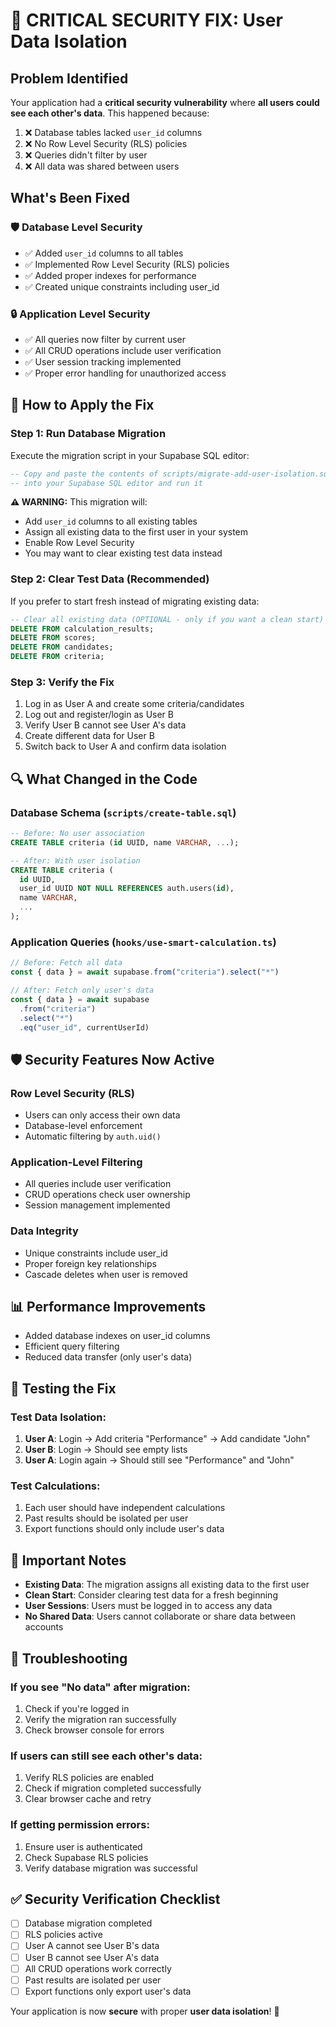 # 🚨 CRITICAL SECURITY FIX: User Data Isolation

## Problem Identified
Your application had a **critical security vulnerability** where **all users could see each other's data**. This happened because:

1. ❌ Database tables lacked `user_id` columns
2. ❌ No Row Level Security (RLS) policies
3. ❌ Queries didn't filter by user
4. ❌ All data was shared between users

## What's Been Fixed

### 🛡️ Database Level Security
- ✅ Added `user_id` columns to all tables
- ✅ Implemented Row Level Security (RLS) policies
- ✅ Added proper indexes for performance
- ✅ Created unique constraints including user_id

### 🔒 Application Level Security  
- ✅ All queries now filter by current user
- ✅ All CRUD operations include user verification
- ✅ User session tracking implemented
- ✅ Proper error handling for unauthorized access

## 🚀 How to Apply the Fix

### Step 1: Run Database Migration
Execute the migration script in your Supabase SQL editor:

```sql
-- Copy and paste the contents of scripts/migrate-add-user-isolation.sql
-- into your Supabase SQL editor and run it
```

**⚠️ WARNING:** This migration will:
- Add `user_id` columns to all existing tables
- Assign all existing data to the first user in your system
- Enable Row Level Security
- You may want to clear existing test data instead

### Step 2: Clear Test Data (Recommended)
If you prefer to start fresh instead of migrating existing data:

```sql
-- Clear all existing data (OPTIONAL - only if you want a clean start)
DELETE FROM calculation_results;
DELETE FROM scores;
DELETE FROM candidates;
DELETE FROM criteria;
```

### Step 3: Verify the Fix
1. Log in as User A and create some criteria/candidates
2. Log out and register/login as User B  
3. Verify User B cannot see User A's data
4. Create different data for User B
5. Switch back to User A and confirm data isolation

## 🔍 What Changed in the Code

### Database Schema (`scripts/create-table.sql`)
```sql
-- Before: No user association
CREATE TABLE criteria (id UUID, name VARCHAR, ...);

-- After: With user isolation  
CREATE TABLE criteria (
  id UUID,
  user_id UUID NOT NULL REFERENCES auth.users(id),
  name VARCHAR,
  ...
);
```

### Application Queries (`hooks/use-smart-calculation.ts`)
```typescript
// Before: Fetch all data
const { data } = await supabase.from("criteria").select("*")

// After: Fetch only user's data
const { data } = await supabase
  .from("criteria")
  .select("*")
  .eq("user_id", currentUserId)
```

## 🛡️ Security Features Now Active

### Row Level Security (RLS)
- Users can only access their own data
- Database-level enforcement
- Automatic filtering by `auth.uid()`

### Application-Level Filtering
- All queries include user verification
- CRUD operations check user ownership
- Session management implemented

### Data Integrity
- Unique constraints include user_id
- Proper foreign key relationships
- Cascade deletes when user is removed

## 📊 Performance Improvements
- Added database indexes on user_id columns
- Efficient query filtering
- Reduced data transfer (only user's data)

## 🧪 Testing the Fix

### Test Data Isolation:
1. **User A**: Login → Add criteria "Performance" → Add candidate "John"
2. **User B**: Login → Should see empty lists
3. **User A**: Login again → Should still see "Performance" and "John"

### Test Calculations:
1. Each user should have independent calculations
2. Past results should be isolated per user
3. Export functions should only include user's data

## 🚨 Important Notes

- **Existing Data**: The migration assigns all existing data to the first user
- **Clean Start**: Consider clearing test data for a fresh beginning  
- **User Sessions**: Users must be logged in to access any data
- **No Shared Data**: Users cannot collaborate or share data between accounts

## 🔧 Troubleshooting

### If you see "No data" after migration:
1. Check if you're logged in
2. Verify the migration ran successfully
3. Check browser console for errors

### If users can still see each other's data:
1. Verify RLS policies are enabled
2. Check if migration completed successfully
3. Clear browser cache and retry

### If getting permission errors:
1. Ensure user is authenticated
2. Check Supabase RLS policies
3. Verify database migration was successful

## ✅ Security Verification Checklist

- [ ] Database migration completed
- [ ] RLS policies active
- [ ] User A cannot see User B's data
- [ ] User B cannot see User A's data  
- [ ] All CRUD operations work correctly
- [ ] Past results are isolated per user
- [ ] Export functions only export user's data

Your application is now **secure** with proper **user data isolation**! 🎉 
